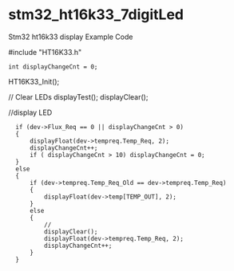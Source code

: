 # stm32_ht16k33_7digitLed
Stm32 ht16k33 display Example Code

#include "HT16K33.h"

	int displayChangeCnt = 0;

 HT16K33_Init();
 
   // Clear LEDs
   displayTest();
   displayClear();


  //display LED
  
  
	  if (dev->Flux_Req == 0 || displayChangeCnt > 0)
	  {
		  displayFloat(dev->tempreq.Temp_Req, 2);
		  displayChangeCnt++;
		  if ( displayChangeCnt > 10) displayChangeCnt = 0;
	  }
	  else
	  {
		  if (dev->tempreq.Temp_Req_Old == dev->tempreq.Temp_Req)
		  {
			  displayFloat(dev->temp[TEMP_OUT], 2);
		  }
		  else
		  {
			  //
			  displayClear();
			  displayFloat(dev->tempreq.Temp_Req, 2);
			  displayChangeCnt++;
		  }
	  }

